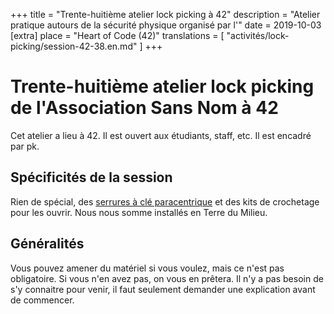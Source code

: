 +++
title = "Trente-huitième atelier lock picking à 42"
description = "Atelier pratique autours de la sécurité physique organisé par l'"
date = 2019-10-03
[extra]
place = "Heart of Code (42)"
translations = [
    "activités/lock-picking/session-42-38.en.md"
]
+++

# Trente-huitième atelier lock picking de l'Association Sans Nom à 42

Cet atelier a lieu à 42. Il est ouvert aux étudiants, staff, etc.
Il est encadré par pk.

## Spécificités de la session

Rien de spécial, des [serrures à clé
paracentrique](@/documentation/lock_picking/paracentrique/index.fr.md) et des
kits de crochetage pour les ouvrir.
Nous nous somme installés en Terre du Milieu.

## Généralités

Vous pouvez amener du matériel si vous voulez, mais ce n'est pas obligatoire.
Si vous n'en avez pas, on vous en prêtera.
Il n'y a pas besoin de s'y connaitre pour venir, il faut seulement demander une
explication avant de commencer.
